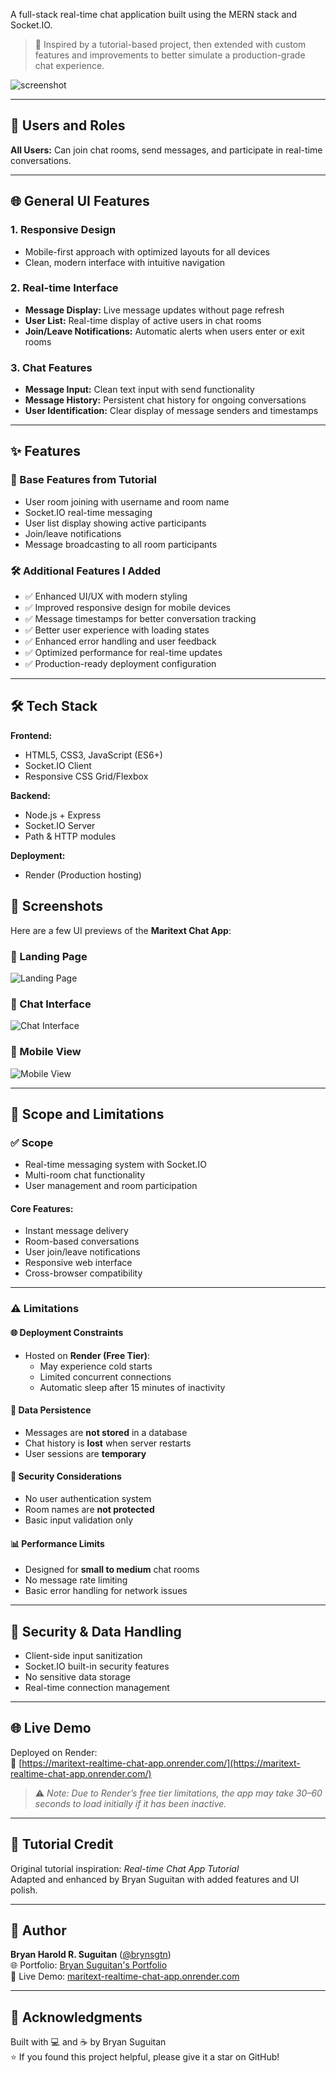A full-stack real-time chat application built using the MERN stack and Socket.IO.
> 🔧 Inspired by a tutorial-based project, then extended with custom features and improvements to better simulate a production-grade chat experience.

![screenshot](./screenshot/login.png)

---

## 👤 Users and Roles
**All Users:** Can join chat rooms, send messages, and participate in real-time conversations.

---

## 🌐 General UI Features

### 1. Responsive Design
- Mobile-first approach with optimized layouts for all devices
- Clean, modern interface with intuitive navigation

### 2. Real-time Interface
- **Message Display:** Live message updates without page refresh
- **User List:** Real-time display of active users in chat rooms
- **Join/Leave Notifications:** Automatic alerts when users enter or exit rooms

### 3. Chat Features
- **Message Input:** Clean text input with send functionality
- **Message History:** Persistent chat history for ongoing conversations
- **User Identification:** Clear display of message senders and timestamps

---

## ✨ Features

### 🧱 Base Features from Tutorial
- User room joining with username and room name
- Socket.IO real-time messaging
- User list display showing active participants
- Join/leave notifications
- Message broadcasting to all room participants

### 🛠️ Additional Features I Added
- ✅ Enhanced UI/UX with modern styling
- ✅ Improved responsive design for mobile devices
- ✅ Message timestamps for better conversation tracking
- ✅ Better user experience with loading states
- ✅ Enhanced error handling and user feedback
- ✅ Optimized performance for real-time updates
- ✅ Production-ready deployment configuration

---

## 🛠 Tech Stack

**Frontend:**
- HTML5, CSS3, JavaScript (ES6+)
- Socket.IO Client
- Responsive CSS Grid/Flexbox

**Backend:**
- Node.js + Express
- Socket.IO Server
- Path & HTTP modules

**Deployment:**
- Render (Production hosting)

## 📸 Screenshots

Here are a few UI previews of the **Maritext Chat App**:

### 🏁 Landing Page
![Landing Page](./screenshots/landing.png)

### 💬 Chat Interface
![Chat Interface](./screenshots/chat.png)

### 📱 Mobile View
![Mobile View](./screenshots/mobile.png)

---

## 📌 Scope and Limitations

### ✅ Scope

- Real-time messaging system with Socket.IO  
- Multi-room chat functionality  
- User management and room participation  

#### Core Features:
- Instant message delivery  
- Room-based conversations  
- User join/leave notifications  
- Responsive web interface  
- Cross-browser compatibility  

---

### ⚠️ Limitations

#### 🌐 Deployment Constraints
- Hosted on **Render (Free Tier)**:
  - May experience cold starts  
  - Limited concurrent connections  
  - Automatic sleep after 15 minutes of inactivity  

#### 💾 Data Persistence
- Messages are **not stored** in a database  
- Chat history is **lost** when server restarts  
- User sessions are **temporary**  

#### 🔐 Security Considerations
- No user authentication system  
- Room names are **not protected**  
- Basic input validation only  

#### 📊 Performance Limits
- Designed for **small to medium** chat rooms  
- No message rate limiting  
- Basic error handling for network issues  

---

## 🔐 Security & Data Handling

- Client-side input sanitization  
- Socket.IO built-in security features  
- No sensitive data storage  
- Real-time connection management  

---

## 🌐 Live Demo

Deployed on Render:  
🔗 [https://maritext-realtime-chat-app.onrender.com/](https://maritext-realtime-chat-app.onrender.com/)

> ⚠️ *Note: Due to Render’s free tier limitations, the app may take 30–60 seconds to load initially if it has been inactive.*

---

## 📖 Tutorial Credit

Original tutorial inspiration: *Real-time Chat App Tutorial*  
Adapted and enhanced by Bryan Suguitan with added features and UI polish.

---

## 👤 Author

**Bryan Harold R. Suguitan** ([@brynsgtn](https://github.com/brynsgtn))  
🌐 Portfolio: [Bryan Suguitan's Portfolio](https://your-portfolio-link.com)  
📍 Live Demo: [maritext-realtime-chat-app.onrender.com](https://maritext-realtime-chat-app.onrender.com)

---

## 🙌 Acknowledgments

Built with 💻 and ☕ by Bryan Suguitan  
⭐ If you found this project helpful, please give it a star on GitHub!
